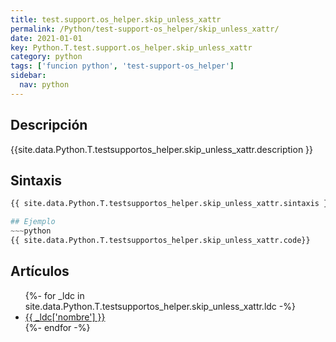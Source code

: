 ```yaml
---
title: test.support.os_helper.skip_unless_xattr
permalink: /Python/test-support-os_helper/skip_unless_xattr/
date: 2021-01-01
key: Python.T.test.support.os_helper.skip_unless_xattr
category: python
tags: ['funcion python', 'test-support-os_helper']
sidebar: 
  nav: python
---
```


## Descripción
{{site.data.Python.T.testsupportos_helper.skip_unless_xattr.description }}

## Sintaxis
~~~python
{{ site.data.Python.T.testsupportos_helper.skip_unless_xattr.sintaxis }}~~~

## Ejemplo
~~~python
{{ site.data.Python.T.testsupportos_helper.skip_unless_xattr.code}}
~~~

## Artículos
<ul>
{%- for _ldc in site.data.Python.T.testsupportos_helper.skip_unless_xattr.ldc -%}
   <li>
       <a href="{{_ldc['url'] }}">{{ _ldc['nombre'] }}</a>
   </li>
{%- endfor -%}
</ul>
